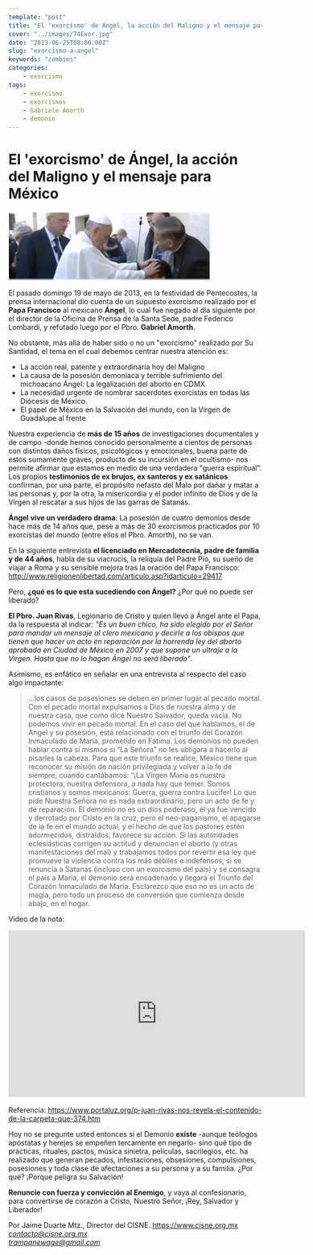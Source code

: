 ```yaml
---
template: "post"
title: "El 'exorcismo' de Ángel, la acción del Maligno y el mensaje para México"
cover: "../images/74Exor.jpg"
date: "2013-06-25T08:00:00Z"
slug: "exorcismo-a-angel"
keywords: "zombies"
categories: 
    - exorcismo
tags: 
    - exorcismo
    - exorcismos
    - Gabriele Amorth
    - demonio
---
```


# El 'exorcismo' de Ángel, la acción del Maligno y el mensaje para México
![Exorcismo](../images/74Exor.jpg) 

El pasado domingo 19 de mayo de 2013, en la festividad de Pentecostés, la prensa internacional dio cuenta de un supuesto exorcismo realizado por el **Papa Francisco** al mexicano **Ángel**, lo cual fue negado al día siguiente por el director de la Oficina de Prensa de la Santa Sede, padre Federico Lombardi, y refutado luego por el Pbro. **Gabriel Amorth**.  

No obstante, más allá de haber sido o no un "exorcismo" realizado por Su Santidad, el tema en el cual debemos centrar nuestra atención es:

- La acción real, patente y extraordinaria hoy del Maligno
- La causa de la posesión demoníaca y terrible sufrimiento del michoacano Ángel: La legalización del aborto en CDMX
- La necesidad urgente de nombrar sacerdotes exorcistas en todas las Diócesis de México.
- El papel de México en la Salvación del mundo, con la Virgen de Guadalupe al frente

Nuestra experiencia de **más de 15 años** de investigaciones documentales y de campo -donde hemos conocido personalmente a cientos de personas con distintos daños físicos, psicológicos y emocionales, buena parte de estos sumamente graves, producto de su incursión en el ocultismo- nos permite afirmar que estamos en medio de una verdadera "guerra espiritual". Los propios **testimonios de ex brujos, ex santeros y ex satánicos** confirman, por una parte, el propósito nefasto del Malo por dañar y matar a las personas y, por la otra, la misericordia y el poder infinito de Dios y de la Virgen al rescatar a sus hijos de las garras de Satanás.  


**Ángel vive un verdadero drama**: La posesión de cuatro demonios desde hace más de 14 años que, pese a más de 30 exorcismos practicados por 10 exorcistas del mundo (entre ellos el Pbro. Amorth), no se van.  

En la siguiente entrevista **el licenciado en Mercadotecnia, padre de familia y de 44 años**, habla de su víacrucis, la reliquia del Padre Pío, su sueño de viajar a Roma y su sensible mejora tras la oración del Papa Francisco: <http://www.religionenlibertad.com/articulo.asp?idarticulo=29417>  

Pero, **¿qué es lo que esta sucediendo con Ángel?** ¿Por qué no puede ser liberado?  

**El Pbro. Juan Rivas**, Legionario de Cristo y quien llevó a Ángel ante el Papa, da la respuesta al indicar:
*"Es un buen chico, ha sido elegido por el Señor para mandar un mensaje al clero mexicano y decirle a los obispos que tienen que hacer un acto en reparación por la horrenda ley del aborto aprobada en Ciudad de México en 2007 y que supone un ultraje a la Virgen. Hasta que no lo hagan Ángel no será liberado"*.


Asimismo, es enfático en señalar en una entrevista al respecto del caso algo impactante:
> ...los casos de posesiones se deben en primer lugar al pecado mortal. Con el pecado mortal expulsamos a Dios de nuestra alma y de nuestra casa, que como dice Nuestro Salvador, queda vacía. No podemos vivir en pecado mortal. En el caso del que hablamos, el de Angel y su posesión, está relacionado con el triunfo del Corazón Inmaculado de Maria, prometido en Fátima. Los demonios no pueden hablar contra sí mismos si “La Señora” no les obligara a hacerlo al pisarles la cabeza. Para que este triunfo se realice, México tiene que reconocer su misión de nación privilegiada y volver a la fe de siempre, cuando cantábamos: “¡La Virgen Maria es nuestra protectora, nuestra defensora, a nada hay que temer. Somos cristianos y somos mexicanos: Guerra, guerra contra Lucifer! Lo que pide Nuestra Señora no es nada extraordinario, pero un acto de fe y de reparación. 
El demonio no es un dios poderoso, él ya fue vencido y derrotado por Cristo en la cruz, pero el neo-paganismo, el apagarse de la fe en el mundo actual, y el hecho de que los pastores estén adormecidos, distraídos, favorece su acción. Si las autoridades eclesiásticas corrigen su actitud y denuncian el aborto (y otras manifestaciones del mal) y trabajamos todos por revertir esa ley que promueve la violencia contra los más débiles e indefensos, si se renuncia a Satanás (incluso con un exorcismo del país) y se consagra el país a Maria, el demonio será encadenado y llegará el Triunfo del Corazón Inmaculado de Maria. Esclarezco que eso no es un acto de magia, pero todo un proceso de conversión que comienza desde abajo, en el hogar.


Video de la nota:  
<iframe width="590" height="332" src="https://www.youtube.com/embed/W8oCpgAQLn8" title="YouTube video player" frameborder="0" allow="accelerometer; autoplay; clipboard-write; encrypted-media; gyroscope; picture-in-picture" allowfullscreen></iframe>   

Referencia: <https://www.portaluz.org/p-juan-rivas-nos-revela-el-contenido-de-la-carpeta-que-374.htm>

Hoy no se pregunte usted entonces si el Demonio **existe** -aunque teólogos apóstatas y herejes se empeñen tercamente en negarlo- sino qué tipo de prácticas, rituales, pactos, música sinietra, películas, sacrilegios, etc. ha realizado que generan pecados, infestaciones, obsesiones, compulsiones, posesiones y toda clase de afectaciones a su persona y a su familia. ¿Por qué? ¡Porque peligra su Salvación! 

**Renuncie con fuerza y convicción al Enemigo**, y vaya al confesionario, para convertirse de corazón a Cristo, Nuestro Señor, ¡Rey, Salvador y Liberador!

Por Jaime Duarte Mtz., Director del CISNE.
<https://www.cisne.org.mx>  
*contacto@cisne.org.mx*  
*trampanewage@gmail.com*  